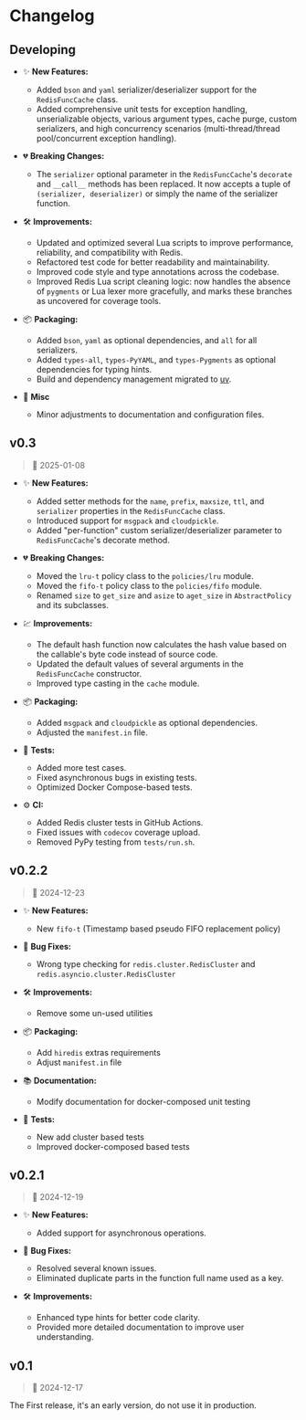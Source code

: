 # Changelog

## Developing

- ✨ **New Features:**
  - Added `bson` and `yaml` serializer/deserializer support for the `RedisFuncCache` class.
  - Added comprehensive unit tests for exception handling, unserializable objects, various argument types, cache purge, custom serializers, and high concurrency scenarios (multi-thread/thread pool/concurrent exception handling).

- 💔 **Breaking Changes:**
  - The `serializer` optional parameter in the `RedisFuncCache`'s `decorate` and `__call__` methods has been replaced. It now accepts a tuple of `(serializer, deserializer)` or simply the name of the serializer function.

- 🛠 **Improvements:**
  - Updated and optimized several Lua scripts to improve performance, reliability, and compatibility with Redis.
  - Refactored test code for better readability and maintainability.
  - Improved code style and type annotations across the codebase.
  - Improved Redis Lua script cleaning logic: now handles the absence of `pygments` or Lua lexer more gracefully, and marks these branches as uncovered for coverage tools.

- 📦 **Packaging:**
  - Added `bson`, `yaml` as optional dependencies, and `all` for all serializers.
  - Added `types-all`, `types-PyYAML`, and `types-Pygments` as optional dependencies for typing hints.
  - Build and dependency management migrated to [uv](https://docs.astral.sh/uv/).

- 📝 **Misc**
  - Minor adjustments to documentation and configuration files.

## v0.3

> 📅 2025-01-08

- ✨ **New Features:**
  - Added setter methods for the `name`, `prefix`, `maxsize`, `ttl`, and `serializer` properties in the `RedisFuncCache` class.
  - Introduced support for `msgpack` and `cloudpickle`.
  - Added "per-function" custom serializer/deserializer parameter to `RedisFuncCache`'s decorate method.

- 💔 **Breaking Changes:**
  - Moved the `lru-t` policy class to the `policies/lru` module.
  - Moved the `fifo-t` policy class to the `policies/fifo` module.
  - Renamed `size` to `get_size` and `asize` to `aget_size` in `AbstractPolicy` and its subclasses.

- 💹 **Improvements:**
  - The default hash function now calculates the hash value based on the callable's byte code instead of source code.
  - Updated the default values of several arguments in the `RedisFuncCache` constructor.
  - Improved type casting in the `cache` module.

- 📦 **Packaging:**
  - Added `msgpack` and `cloudpickle` as optional dependencies.
  - Adjusted the `manifest.in` file.

- 🧪 **Tests:**
  - Added more test cases.
  - Fixed asynchronous bugs in existing tests.
  - Optimized Docker Compose-based tests.

- ⚙️ **CI:**
  - Added Redis cluster tests in GitHub Actions.
  - Fixed issues with `codecov` coverage upload.
  - Removed PyPy testing from `tests/run.sh`.

## v0.2.2

> 📅 2024-12-23

- ✨ **New Features:**
  - New `fifo-t` (Timestamp based pseudo FIFO replacement policy)

- 🐛 **Bug Fixes:**
  - Wrong type checking for `redis.cluster.RedisCluster` and `redis.asyncio.cluster.RedisCluster`

- 🛠 **Improvements:**
  - Remove some un-used utilities

- 📦 **Packaging:**
  - Add `hiredis` extras requirements
  - Adjust `manifest.in` file

- 📚 **Documentation:**
  - Modify documentation for docker-composed unit testing

- 🧪 **Tests:**
  - New add cluster based tests
  - Improved docker-composed based tests

## v0.2.1

> 📅 2024-12-19

- ✨ **New Features:**
  - Added support for asynchronous operations.

- 🐛 **Bug Fixes:**
  - Resolved several known issues.
  - Eliminated duplicate parts in the function full name used as a key.

- 🛠 **Improvements:**
  - Enhanced type hints for better code clarity.
  - Provided more detailed documentation to improve user understanding.

## v0.1

> 📅 2024-12-17

The First release, it's an early version, do not use it in production.
